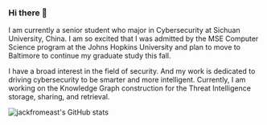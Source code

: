 ### Hi there 👋

<!--
**jackfromeast/jackfromeast** is a ✨ _special_ ✨ repository because its `README.md` (this file) appears on your GitHub profile.

Here are some ideas to get you started:

- 🔭 I’m currently working on ...
- 🌱 I’m currently learning ...
- 👯 I’m looking to collaborate on ...
- 🤔 I’m looking for help with ...
- 💬 Ask me about ...
- 📫 How to reach me: ...
- 😄 Pronouns: ...
- ⚡ Fun fact: ...
-->

I am currently a senior student who major in Cybersecurity at Sichuan University, China. I am so excited that I was admitted by the MSE Computer Science program at the Johns Hopkins University and plan to move to Baltimore to continue my graduate study this fall.

I have a broad interest in the field of security. And my work is dedicated to driving cybersecurity to be smarter and more intelligent. Currently, I am working on the Knowledge Graph construction for the Threat Intelligence storage, sharing, and retrieval.

![jackfromeast's GitHub stats](https://github-readme-stats.vercel.app/api?username=jackfromeast&show_icons=true&theme=dracula)
